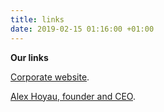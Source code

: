```yaml
---
title: links
date: 2019-02-15 01:16:00 +01:00
---
```


**Our links**

[Corporate website](https://cto-bro.com).

[Alex Hoyau, founder and CEO](https://www.linkedin.com/in/webappdev/).